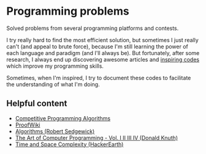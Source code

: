 # Programming problems

Solved problems from several programming platforms and contests.

I try really hard to find the most efficient solution, but sometimes I just really can't (and appeal to brute force), because I'm still learning the power of each language and paradigm (and I'll always be). But fortunately, after some research, I always end up discovering awesome articles and [inspiring codes](https://github.com/DanielBrito/programming-problems/tree/master/Inspiring%20Codes) which improve my programming skills.

Sometimes, when I'm inspired, I try to document these codes to facilitate the understanding of what I'm doing.

## Helpful content

* [Competitive Programming Algorithms](https://cp-algorithms.com/)
* [ProofWiki](https://proofwiki.org/wiki/Main_Page)
* [Algorithms (Robert Sedgewick)](https://algs4.cs.princeton.edu/home/)
* [The Art of Computer Programming - Vol. I II III IV (Donald Knuth)](https://docero.com.br/doc/eenxxn)
* [Time and Space Complexity (HackerEarth)](https://www.hackerearth.com/practice/basic-programming/complexity-analysis/time-and-space-complexity/tutorial/)

